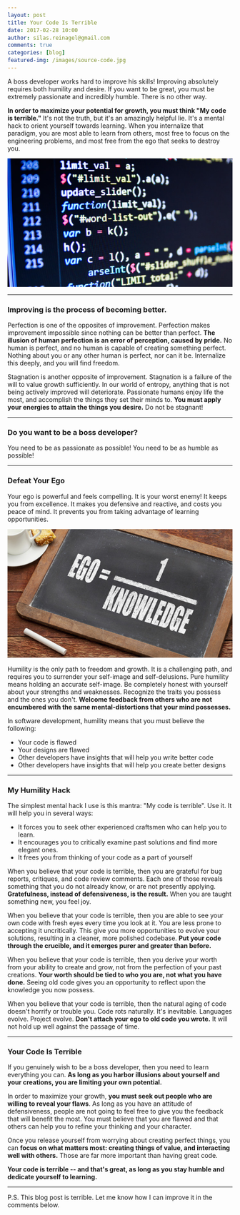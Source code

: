 ```yaml
---
layout: post
title: Your Code Is Terrible
date: 2017-02-28 10:00
author: silas.reinagel@gmail.com
comments: true
categories: [blog]
featured-img: /images/source-code.jpg
---
```


A boss developer works hard to improve his skills! Improving absolutely requires both humility and desire. If you want to be great, you must be extremely passionate and incredibly humble. There is no other way.

<strong>In order to maximize your potential for growth, you must think "My code is terrible."</strong> It's not the truth, but it's an amazingly helpful lie. It's a mental hack to orient yourself towards learning. When you internalize that paradigm, you are most able to learn from others, most free to focus on the engineering problems, and most free from the ego that seeks to destroy you. 

<img src="/images/source-code.jpg" alt="General Source Code"  />

----

### Improving is the process of becoming better. 

Perfection is one of the opposites of improvement. Perfection makes improvement impossible since nothing can be better than perfect. <strong>The illusion of human perfection is an error of perception, caused by pride.</strong> No human is perfect, and no human is capable of creating something perfect. Nothing about you or any other human is perfect, nor can it be. Internalize this deeply, and you will find freedom. 

Stagnation is another opposite of improvement. Stagnation is a failure of the will to value growth sufficiently. In our world of entropy, anything that is not being actively improved will deteriorate. Passionate humans enjoy life the most, and accomplish the things they set their minds to. <strong>You must apply your energies to attain the things you desire.</strong> Do not be stagnant!

----

### Do you want to be a boss developer? 

You need to be as passionate as possible!
You need to be as humble as possible!

----

### Defeat Your Ego

Your ego is powerful and feels compelling. It is your worst enemy! It keeps you from excellence. It makes you defensive and reactive, and costs you peace of mind. It prevents you from taking advantage of learning opportunities. 

<img src="/images/ego-knowledge.jpg" alt="Ego vs Knowledge" />

Humility is the only path to freedom and growth. It is a challenging path, and requires you to surrender your self-image and self-delusions. Pure humility means holding an accurate self-image. Be completely honest with yourself about your strengths and weaknesses. Recognize the traits you possess and the ones you don't. <strong>Welcome feedback from others who are not encumbered with the same mental-distortions that your mind possesses.</strong>

In software development, humility means that you must believe the following:
- Your code is flawed
- Your designs are flawed
- Other developers have insights that will help you write better code
- Other developers have insights that will help you create better designs

----

### My Humility Hack

The simplest mental hack I use is this mantra: "My code is terrible". Use it. It will help you in several ways:
- It forces you to seek other experienced craftsmen who can help you to learn. 
- It encourages you to critically examine past solutions and find more elegant ones. 
- It frees you from thinking of your code as a part of yourself

When you believe that your code is terrible, then you are grateful for bug reports, critiques, and code review comments. Each one of those reveals something that you do not already know, or are not presently applying. <strong>Gratefulness, instead of defensiveness, is the result.</strong> When you are taught something new, you feel joy. 

When you believe that your code is terrible, then you are able to see your own code with fresh eyes every time you look at it. You are less prone to accepting it uncritically. This give you more opportunities to evolve your solutions, resulting in a cleaner, more polished codebase. <strong>Put your code through the crucible, and it emerges purer and greater than before.</strong>

When you believe that your code is terrible, then you derive your worth from your ability to create and grow, not from the perfection of your past creations. <strong>Your worth should be tied to who you are, not what you have done.</strong> Seeing old code gives you an opportunity to reflect upon the knowledge you now possess. 

When you believe that your code is terrible, then the natural aging of code doesn't horrify or trouble you. Code rots naturally. It's inevitable. Languages evolve. Project evolve. <strong>Don't attach your ego to old code you wrote.</strong> It will not hold up well against the passage of time. 

----

### Your Code Is Terrible

If you genuinely wish to be a boss developer, then you need to learn everything you can. <strong>As long as you harbor illusions about yourself and your creations, you are limiting your own potential.</strong>

In order to maximize your growth, <strong>you must seek out people who are willing to reveal your flaws</strong>. As long as you have an attitude of defensiveness, people are not going to feel free to give you the feedback that will benefit the most. You must believe that you are flawed and that others can help you to refine your thinking and your character. 

Once you release yourself from worrying about creating perfect things, you can <strong>focus on what matters most: creating things of value, and interacting well with others.</strong> Those are far more important than having great code.

<strong>Your code is terrible -- and that's great, as long as you stay humble and dedicate yourself to learning.</strong>

----

P.S. This blog post is terrible. Let me know how I can improve it in the comments below.

